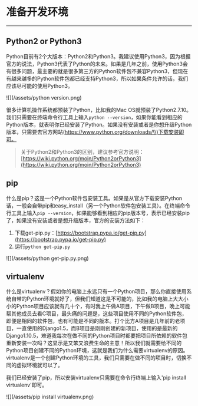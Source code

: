 # 准备开发环境

---

## Python2 or Python3

Python目前有2个大版本：Python2和Python3。我建议使用Python3，因为根据官方的说法，Python3代表了Python的未来。如果是几年之前，使用Python3会有很多问题，最主要的就是很多第三方的Python软件包不兼容Python3，但现在有越来越多的Python软件包都已经支持Python3，所以如果条件允许的话，我们应该尽可能的使用Python3。

![](/assets/python version.png)

很多计算机操作系统都预装了Python，比如我的Mac OS就预装了Python2.7.10。我们只需要在终端命令行工具上输入`python --version`，如果你能看到相应的Python版本，就表明你已经安装了Python。如果没有安装或者是你想升级Python版本，只需要去官方网站\([https://www.python.org/downloads/\\)下载安装即可。](https://www.python.org/downloads/\)下载安装即可。)

> 关于Python2和Python3的区别，建议参考官方说明：[https://wiki.python.org/moin/Python2orPython3](https://wiki.python.org/moin/Python2orPython3)

## pip

什么是pip？这是一个Python软件包安装工具。如果是从官方下载安装Python话，一般会自带pip和easy\_install（另一个Python软件包安装工具）。在终端命令行工具上输入`pip --version`，如果能够看到相应的pip版本号，表示已经安装pip了，如果没有安装或者是想升级版本，官方的安装方法如下：

1. 下载get-pip.py：[https://bootstrap.pypa.io/get-pip.py](https://bootstrap.pypa.io/get-pip.py)
2. 运行`python get-pip.py`

![](/assets/python get-pip.py.png)

## virtualenv

什么是virtualenv？假如你的电脑上永远只有一个Python项目，那么你直接使用系统自带的Python环境就好了，但我们知道这是不可能的，比如我的电脑上大大小小的Python项目应该就有几十个，有时我上午做A项目，下午做B项目，晚上可能帮其他成员去看C项目，最头痛的问题是，这些项目使用不同的Python软件包，即便是相同的软件包，也有可能是不同的版本。打个比方A项目是几年前的老项目，一直使用的Django1.5，而B项目是刚刚创建的新项目，使用的是最新的Django1.10.5，难道我每次在做不同的Python项目时都要把项目所依赖的软件包重新安装一次吗？这显示是又笨又浪费生命的主意！所以我们就需要给不同的Python项目创建不同的Python环境，这就是我们为什么需要virtualenv的原因。virtualenv是一个创建Python环境的工具，我们只需要在做不同的项目时，切换不同的虚拟环境就可以了。

我们已经安装了pip，所以安装virtualenv只需要在命令行终端上输入'pip install virtualenv'即可。

![](/assets/pip install virtualenv.png)

